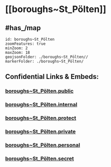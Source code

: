# [[boroughs~St_Pölten]] 



## #has_/map  



```leaflet
id: boroughs~St_Pölten
zoomFeatures: true 
minZoom: 2 
maxZoom: 18
geojsonFolder: ./boroughs~St_Pölten//
markerFolder: ./boroughs~St_Pölten/
```





## Confidential Links & Embeds: 

### [boroughs~St_Pölten.public](/_public/\Earth\Continent\Europe\Europe~Central\Austria\Austrias_States\Niederösterreich\counties~NÖ\St_Pölten\cities~St_Pölten\St_Pölten-Cityboroughs~St_Pölten.public.md) 

### [boroughs~St_Pölten.internal](/_internal/\Earth\Continent\Europe\Europe~Central\Austria\Austrias_States\Niederösterreich\counties~NÖ\St_Pölten\cities~St_Pölten\St_Pölten-Cityboroughs~St_Pölten.internal.md) 

### [boroughs~St_Pölten.protect](/_protect/\Earth\Continent\Europe\Europe~Central\Austria\Austrias_States\Niederösterreich\counties~NÖ\St_Pölten\cities~St_Pölten\St_Pölten-Cityboroughs~St_Pölten.protect.md) 

### [boroughs~St_Pölten.private](/_private/\Earth\Continent\Europe\Europe~Central\Austria\Austrias_States\Niederösterreich\counties~NÖ\St_Pölten\cities~St_Pölten\St_Pölten-Cityboroughs~St_Pölten.private.md) 

### [boroughs~St_Pölten.personal](/_personal/\Earth\Continent\Europe\Europe~Central\Austria\Austrias_States\Niederösterreich\counties~NÖ\St_Pölten\cities~St_Pölten\St_Pölten-Cityboroughs~St_Pölten.personal.md) 

### [boroughs~St_Pölten.secret](/_secret/\Earth\Continent\Europe\Europe~Central\Austria\Austrias_States\Niederösterreich\counties~NÖ\St_Pölten\cities~St_Pölten\St_Pölten-Cityboroughs~St_Pölten.secret.md)

